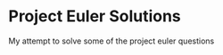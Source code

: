 Project Euler Solutions
=====================
My attempt to solve some of the project euler questions



